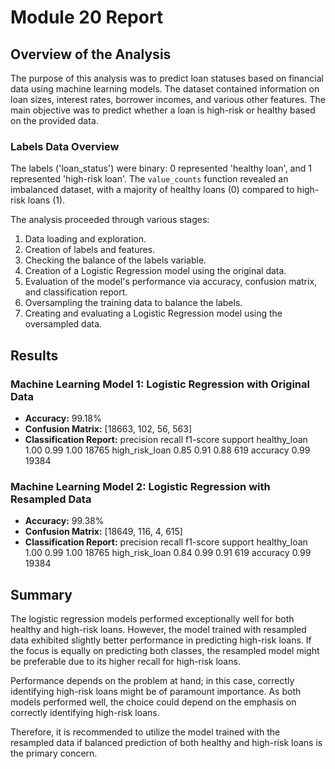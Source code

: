 # Module 20 Report

## Overview of the Analysis

The purpose of this analysis was to predict loan statuses based on financial data using machine learning models. The dataset contained information on loan sizes, interest rates, borrower incomes, and various other features. The main objective was to predict whether a loan is high-risk or healthy based on the provided data.

### Labels Data Overview

The labels ('loan_status') were binary: 0 represented 'healthy loan', and 1 represented 'high-risk loan'. The `value_counts` function revealed an imbalanced dataset, with a majority of healthy loans (0) compared to high-risk loans (1).

The analysis proceeded through various stages: 
1. Data loading and exploration.
2. Creation of labels and features.
3. Checking the balance of the labels variable.
4. Creation of a Logistic Regression model using the original data.
5. Evaluation of the model's performance via accuracy, confusion matrix, and classification report.
6. Oversampling the training data to balance the labels.
7. Creating and evaluating a Logistic Regression model using the oversampled data.

## Results

### Machine Learning Model 1: Logistic Regression with Original Data
- **Accuracy:** 99.18%
- **Confusion Matrix:** [18663, 102, 56, 563]
- **Classification Report:** 
    precision    recall  f1-score   support
    healthy_loan       1.00      0.99      1.00     18765
    high_risk_loan     0.85      0.91      0.88       619
    accuracy                           0.99     19384

### Machine Learning Model 2: Logistic Regression with Resampled Data
- **Accuracy:** 99.38%
- **Confusion Matrix:** [18649, 116, 4, 615]
- **Classification Report:** 
    precision    recall  f1-score   support
    healthy_loan       1.00      0.99      1.00     18765
    high_risk_loan     0.84      0.99      0.91       619
    accuracy                           0.99     19384

## Summary

The logistic regression models performed exceptionally well for both healthy and high-risk loans. However, the model trained with resampled data exhibited slightly better performance in predicting high-risk loans. If the focus is equally on predicting both classes, the resampled model might be preferable due to its higher recall for high-risk loans.

Performance depends on the problem at hand; in this case, correctly identifying high-risk loans might be of paramount importance. As both models performed well, the choice could depend on the emphasis on correctly identifying high-risk loans.

Therefore, it is recommended to utilize the model trained with the resampled data if balanced prediction of both healthy and high-risk loans is the primary concern.

